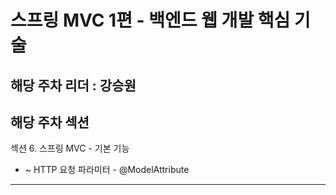 # 스프링 MVC 1편 - 백엔드 웹 개발 핵심 기술
## 해당 주차 리더 : 강승원
## 해당 주차 섹션
섹션 6. 스프링 MVC - 기본 기능  
- ~ HTTP 요청 파라미터 - @ModelAttribute


---
